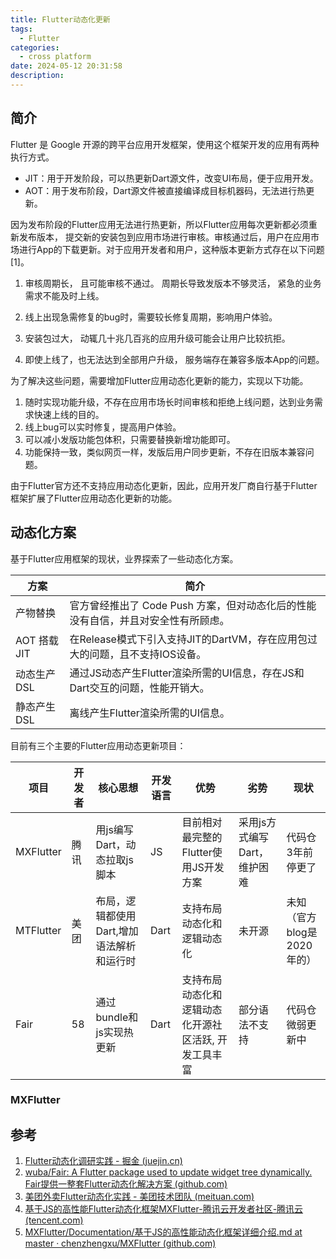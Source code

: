 ```yaml
---
title: Flutter动态化更新
tags:
  - Flutter
categories:
  - cross platform
date: 2024-05-12 20:31:58
description:
---
```


## 简介

Flutter 是 Google 开源的跨平台应用开发框架，使用这个框架开发的应用有两种执行方式。

- JIT：用于开发阶段，可以热更新Dart源文件，改变UI布局，便于应用开发。
- AOT：用于发布阶段，Dart源文件被直接编译成目标机器码，无法进行热更新。

<!-- more -->

因为发布阶段的Flutter应用无法进行热更新，所以Flutter应用每次更新都必须重新发布版本， 提交新的安装包到应用市场进行审核。审核通过后，用户在应用市场进行App的下载更新。对于应用开发者和用户，这种版本更新方式存在以下问题[1]。

1. 审核周期长， 且可能审核不通过。 周期长导致发版本不够灵活， 紧急的业务需求不能及时上线。

2. 线上出现急需修复的bug时，需要较长修复周期，影响用户体验。

3. 安装包过大， 动辄几十兆几百兆的应用升级可能会让用户比较抗拒。

4. 即使上线了，也无法达到全部用户升级， 服务端存在兼容多版本App的问题。

为了解决这些问题，需要增加Flutter应用动态化更新的能力，实现以下功能。

1. 随时实现功能升级，不存在应用市场长时间审核和拒绝上线问题，达到业务需求快速上线的目的。
2. 线上bug可以实时修复，提高用户体验。
3. 可以减小发版功能包体积，只需要替换新增功能即可。
4. 功能保持一致，类似网页一样，发版后用户同步更新，不存在旧版本兼容问题。

由于Flutter官方还不支持应用动态化更新，因此，应用开发厂商自行基于Flutter框架扩展了Flutter应用动态化更新的功能。

## 动态化方案

基于Flutter应用框架的现状，业界探索了一些动态化方案。

| 方案         | 简介                                                         |
| ------------ | ------------------------------------------------------------ |
| 产物替换     | 官方曾经推出了 Code Push 方案，但对动态化后的性能没有自信，并且对安全性有所顾虑。 |
| AOT 搭载 JIT | 在Release模式下引入支持JIT的DartVM，存在应用包过大的问题，且不支持IOS设备。 |
| 动态生产 DSL | 通过JS动态产生Flutter渲染所需的UI信息，存在JS和Dart交互的问题，性能开销大。 |
| 静态产生DSL  | 离线产生Flutter渲染所需的UI信息。                            |

目前有三个主要的Flutter应用动态更新项目：

| 项目      | 开发者 | 核心思想                                  | 开发语言 | 优势                                                 | 劣势                         | 现状                       |
| --------- | ------ | ----------------------------------------- | -------- | ---------------------------------------------------- | ---------------------------- | -------------------------- |
| MXFlutter | 腾讯   | 用js编写Dart，动态拉取js脚本              | JS       | 目前相对最完整的Flutter使用JS开发方案                | 采用js方式编写Dart，维护困难 | 代码仓3年前停更了          |
| MTFlutter | 美团   | 布局，逻辑都使用Dart,增加语法解析和运行时 | Dart     | 支持布局动态化和逻辑动态化                           | 未开源                       | 未知（官方blog是2020年的） |
| Fair      | 58     | 通过bundle和js实现热更新                  | Dart     | 支持布局动态化和逻辑动态化开源社区活跃, 开发工具丰富 | 部分语法不支持               | 代码仓微弱更新中           |

### MXFlutter



## 参考

1. [Flutter动态化调研实践 - 掘金 (juejin.cn)](https://juejin.cn/post/7174978087879671865)
2. [wuba/Fair: A Flutter package used to update widget tree dynamically. Fair提供一整套Flutter动态化解决方案 (github.com)](https://github.com/wuba/fair)
3. [美团外卖Flutter动态化实践 - 美团技术团队 (meituan.com)](https://tech.meituan.com/2020/06/23/meituan-flutter-flap.html)
4. [基于JS的高性能Flutter动态化框架MXFlutter-腾讯云开发者社区-腾讯云 (tencent.com)](https://cloud.tencent.com/developer/article/1472361)
5. [MXFlutter/Documentation/基于JS的高性能动态化框架详细介绍.md at master · chenzhengxu/MXFlutter (github.com)](https://github.com/chenzhengxu/MXFlutter/blob/master/Documentation/基于JS的高性能动态化框架详细介绍.md)



